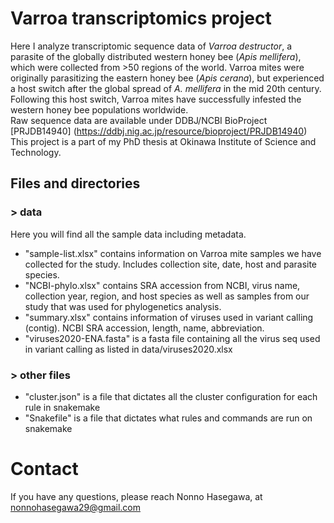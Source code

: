 # Varroa transcriptomics project 
Here I analyze transcriptomic sequence data of _Varroa destructor_, a parasite of the globally distributed western honey bee (_Apis mellifera_), which were collected from >50 regions of the world. Varroa mites were originally parasitizing the eastern honey bee (_Apis cerana_), but experienced a host switch after the global spread of _A. mellifera_ in the mid 20th century. Following this host switch, Varroa mites have successfully infested the western honey bee populations worldwide. <br>
Raw sequence data are available under DDBJ/NCBI BioProject [PRJDB14940] (https://ddbj.nig.ac.jp/resource/bioproject/PRJDB14940) <br>
This project is a part of my PhD thesis at Okinawa Institute of Science and Technology. <br>

## Files and directories 
### > data
Here you will find all the sample data including metadata. <br>
- "sample-list.xlsx" contains information on Varroa mite samples we have collected for the study. Includes collection site, date, host and parasite species. <br>
- "NCBI-phylo.xlsx" contains SRA accession from NCBI, virus name, collection year, region, and host species as well as samples from our study that was used for phylogenetics analysis. <br>
- "summary.xlsx" contains information of viruses used in variant calling (contig). NCBI SRA accession, length, name, abbreviation. <br>
- "viruses2020-ENA.fasta" is a fasta file containing all the virus seq used in variant calling as listed in data/viruses2020.xlsx

### > other files
- "cluster.json" is a file that dictates all the cluster configuration for each rule in snakemake <br>
- "Snakefile" is a file that dictates what rules and commands are run on snakemake <br>

# Contact
If you have any questions, please reach Nonno Hasegawa, at <br>
nonnohasegawa29@gmail.com
